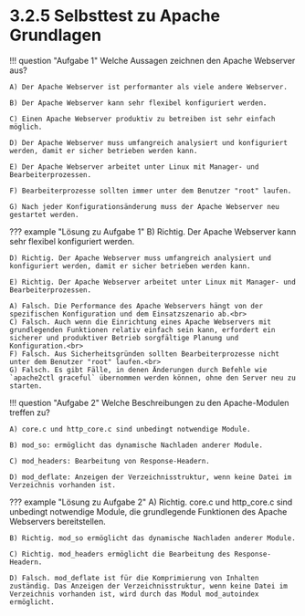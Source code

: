 # 3.2.5 Selbsttest zu Apache Grundlagen

!!! question "Aufgabe 1"
    Welche Aussagen zeichnen den Apache Webserver aus?

    A) Der Apache Webserver ist performanter als viele andere Webserver.
    
    B) Der Apache Webserver kann sehr flexibel konfiguriert werden.
    
    C) Einen Apache Webserver produktiv zu betreiben ist sehr einfach möglich.
    
    D) Der Apache Webserver muss umfangreich analysiert und konfiguriert werden, damit er sicher betrieben werden kann.
    
    E) Der Apache Webserver arbeitet unter Linux mit Manager- und Bearbeiterprozessen.
    
    F) Bearbeiterprozesse sollten immer unter dem Benutzer "root" laufen.
    
    G) Nach jeder Konfigurationsänderung muss der Apache Webserver neu gestartet werden.

??? example "Lösung zu Aufgabe 1"
    B) Richtig. Der Apache Webserver kann sehr flexibel konfiguriert werden.
    
    D) Richtig. Der Apache Webserver muss umfangreich analysiert und konfiguriert werden, damit er sicher betrieben werden kann.
    
    E) Richtig. Der Apache Webserver arbeitet unter Linux mit Manager- und Bearbeiterprozessen.
    
    A) Falsch. Die Performance des Apache Webservers hängt von der spezifischen Konfiguration und dem Einsatzszenario ab.<br> 
    C) Falsch. Auch wenn die Einrichtung eines Apache Webservers mit grundlegenden Funktionen relativ einfach sein kann, erfordert ein sicherer und produktiver Betrieb sorgfältige Planung und Konfiguration.<br>
    F) Falsch. Aus Sicherheitsgründen sollten Bearbeiterprozesse nicht unter dem Benutzer "root" laufen.<br>
    G) Falsch. Es gibt Fälle, in denen Änderungen durch Befehle wie `apache2ctl graceful` übernommen werden können, ohne den Server neu zu starten.

!!! question "Aufgabe 2"
    Welche Beschreibungen zu den Apache-Modulen treffen zu?

    A) core.c und http_core.c sind unbedingt notwendige Module.
    
    B) mod_so: ermöglicht das dynamische Nachladen anderer Module.
    
    C) mod_headers: Bearbeitung von Response-Headern.
    
    D) mod_deflate: Anzeigen der Verzeichnisstruktur, wenn keine Datei im Verzeichnis vorhanden ist.

??? example "Lösung zu Aufgabe 2"
    A) Richtig. core.c und http_core.c sind unbedingt notwendige Module, die grundlegende Funktionen des Apache Webservers bereitstellen.
    
    B) Richtig. mod_so ermöglicht das dynamische Nachladen anderer Module.
    
    C) Richtig. mod_headers ermöglicht die Bearbeitung des Response-Headern.
    
    D) Falsch. mod_deflate ist für die Komprimierung von Inhalten zuständig. Das Anzeigen der Verzeichnisstruktur, wenn keine Datei im Verzeichnis vorhanden ist, wird durch das Modul mod_autoindex ermöglicht.
